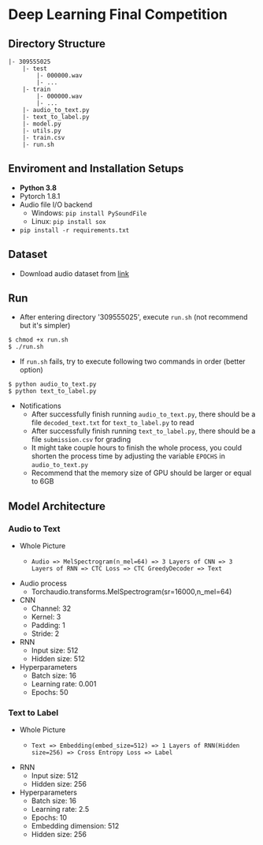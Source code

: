 # Deep Learning Final Competition
## Directory Structure
```
|- 309555025
	|- test
		|- 000000.wav
		|- ...
	|- train
		|- 000000.wav
		|- ...
	|- audio_to_text.py
	|- text_to_label.py
	|- model.py
	|- utils.py 
	|- train.csv
	|- run.sh

```
## Enviroment and Installation Setups
- **Python 3.8**
- Pytorch 1.8.1
- Audio file I/O backend
	- Windows: `pip install PySoundFile`
	- Linux: `pip install sox`
- `pip install -r requirements.txt`

## Dataset
- Download audio dataset from [link](https://www.kaggle.com/c/nycu-dl-final-competition/data)

## Run
- After entering directory '309555025', execute `run.sh` (not recommend but it's simpler)
```
$ chmod +x run.sh
$ ./run.sh
```

- If `run.sh` fails, try to execute following two commands in order (better option)
```
$ python audio_to_text.py
$ python text_to_label.py
```
- Notifications
	- After successfully finish running `audio_to_text.py`, there should be a file `decoded_text.txt` for `text_to_label.py` to read
	- After successfully finish running `text_to_label.py`, there should be a file `submission.csv` for grading 
	- It might take couple hours to finish the whole process, you could shorten the process time by adjusting the variable `EPOCHS` in  `audio_to_text.py`
	- Recommend that the memory size of GPU should be larger or equal to 6GB


## Model Architecture
### Audio to Text
- Whole Picture
	- 	```
		Audio => MelSpectrogram(n_mel=64) => 3 Layers of CNN => 3 Layers of RNN => CTC Loss => CTC GreedyDecoder => Text
		```
- Audio process
	- Torchaudio.transforms.MelSpectrogram(sr=16000,n_mel=64)
- CNN
	- Channel: 32
	- Kernel: 3
	- Padding: 1
	- Stride: 2
- RNN
	- Input size: 512
	- Hidden size: 512
- Hyperparameters
	- Batch size: 16
	- Learning rate: 0.001
	- Epochs: 50

### Text to Label
- Whole Picture
	- 	```
		Text => Embedding(embed_size=512) => 1 Layers of RNN(Hidden size=256) => Cross Entropy Loss => Label
		``` 
- RNN
	- Input size: 512
	- Hidden size: 256
- Hyperparameters
	- Batch size: 16
	- Learning rate: 2.5
	- Epochs: 10
	- Embedding dimension: 512
	- Hidden size: 256